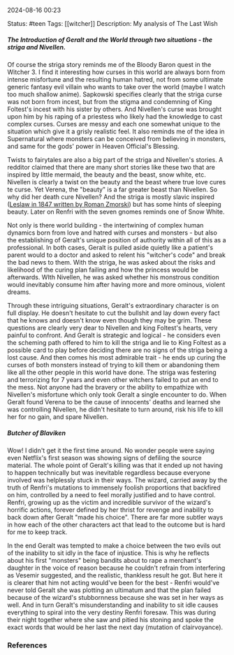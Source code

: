 2024-08-16 00:23

Status: #teen
Tags: [[witcher]]
Description: My analysis of The Last Wish

##### The Introduction of Geralt and the World through two situations - the striga and Nivellen.

Of course the striga story reminds me of the Bloody Baron quest in the Witcher 3. I find it interesting how curses in this world are always born from intense misfortune and the resulting human hatred, not from some ultimate generic fantasy evil villain who wants to take over the world (maybe I watch too much shallow anime). Sapkowski specifies clearly that the striga curse was not born from incest, but from the stigma and condemning of King Foltest's incest with his sister by others. And Nivellen's curse was brought upon him by his raping of a priestess who likely had the knowledge to cast complex curses. Curses are messy and each one somewhat unique to the situation which give it a grisly realistic feel. It also reminds me of the idea in Supernatural where monsters can be conceived from believing in monsters, and same for the gods' power in Heaven Official's Blessing. 

Twists to fairytales are also a big part of the striga and Nivellen's stories. A redditor claimed that there are many short stories like these two that are inspired by little mermaid, the beauty and the beast, snow white, etc. Nivellen is clearly a twist on the beauty and the beast where true love cures te curse. Yet Verena, the "beauty" is a far greater beast than Nivellen. So why did her death cure Nivellen? And the striga is mostly slavic inspired ([Leslaw in 1847 written by Roman Zmorski](https://www.youtube.com/watch?v=T02NrgO8Vvs)) but has some hints of sleeping beauty. Later on Renfri with the seven gnomes reminds one of Snow White. 

Not only is there world building - the intertwining of complex human dynamics born from love and hatred with curses and monsters - but also the establishing of Geralt's unique position of authority within all of this as a professional. In both cases, Geralt is pulled aside quietly like a patient's parent would to a doctor and asked to relent his "witcher's code" and break the bad news to them. With the striga, he was asked about the risks and likelihood of the curing plan failing and how the princess would be afterwards. WIth Nivellen, he was asked whether his monstrous condition would inevitably consume him after having more and more ominous, violent dreams. 

Through these intriguing situations, Geralt's extraordinary character is on full display. He doesn't hesitate to cut the bullshit and lay down every fact that he knows and doesn't know even though they may be grim. These questions are clearly very dear to Nivellen and king Foltest's hearts, very painful to confront. And Geralt is strategic and logical - he considers even the scheming path offered to him to kill the striga and lie to King Foltest as a possible card to play before deciding there are no signs of the striga being a lost cause. And then comes his most admirable trait - he ends up curing the curses of both monsters instead of trying to kill them or abandoning them like all the other people in this world have done. The striga was festering and terrorizing for 7 years and even other witchers failed to put an end to the mess. Not anyone had the bravery or the ability to empathize with Nivellen's misfortune which only took Geralt a single encounter to do. When Geralt found Verena to be the cause of innocents' deaths and learned she was controlling Nivellen, he didn't hesitate to turn around, risk his life to kill her for no gain, and spare Nivellen.  

##### Butcher of Blaviken

Wow! I didn't get it the first time around. No wonder people were saying even Netflix's first season was showing signs of defiling the source material. The whole point of Geralt's killing was that it ended up not having to happen technically but was inevitable regardless because everyone involved was helplessly stuck in their ways. The wizard, carried away by the truth of Renfri's mutations to immensely foolish proportions that backfired on him, controlled by a need to feel morally justified and to have control. Renfri, growing up as the victim and incredible survivor of the wizard's horrific actions, forever defined by her thrist for revenge and inability to back down after Geralt "made his choice". There are far more subtler ways in how each of the other characters act that lead to the outcome but is hard for me to keep track. 

In the end Geralt was tempted to make a choice between the two evils out of the inability to sit idly in the face of injustice. This is why he reflects about his first "monsters" being bandits about to rape a merchant's daughter in the voice of reason because he couldn't refrain from interfering as Vesemir suggested, and the realistic, thankless result he got. But here it is clearer that him not acting would've been for the best - Renfri would've never told Geralt she was plotting an ultimatum and that the plan failed because of the wizard's stubbornness because she was set in her ways as well. And in turn Geralt's misunderstanding and inability to sit idle causes everything to spiral into the very destiny Renfri foresaw. This was during their night together where she saw and pitied his stoning and spoke the exact words that would be her last the next day (mutation of clairvoyance). 
### References
